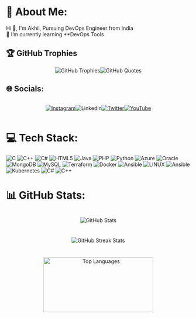 
# 💫 About Me:
Hi 👋, I'm Akhil, Pursuing DevOps Engineer from India<br>🌱 I’m currently learning **DevOps Tools

## 🏆 GitHub Trophies

 <div style="display: flex; justify-content: center;">
    <img src="https://github-profile-trophy.vercel.app/?username=akhil2099&theme=juicyfresh&no-frame=true&no-bg=false&margin-w=4" alt="GitHub Trophies" />
    <img src="https://quotes-github-readme.vercel.app/api?type=vertical&theme=radical" alt="GitHub Quotes" />
 </div>




## 🌐 Socials:
<div style="display: flex; justify-content: center;">
   <p align="center"><a href="https://instagram.com/shooto_gram"></p> 
      <p align="center"><img src="https://img.shields.io/badge/Instagram-%23E4405F.svg?logo=Instagram&logoColor=white" alt="Instagram" />
    </a></p>
    <p align="center"><a href="https://linkedin.com/in/akhil-v-953b04275"></a></p>
      <p align="center"><img src="https://img.shields.io/badge/LinkedIn-%230077B5.svg?logo=linkedin&logoColor=white" alt="LinkedIn" />
    </a></p>
   <p align="center"> <a href="https://twitter.com/@zeuz1234567890"></p>
    <p align="center">  <img src="https://img.shields.io/badge/Twitter-%231DA1F2.svg?logo=Twitter&logoColor=white" alt="Twitter" />
    </a></p>
    <p align="center"><a href="https://youtube.com/@@shootogram7270"></p>
      <p align="center"><img src="https://img.shields.io/badge/YouTube-%23FF0000.svg?logo=YouTube&logoColor=white" alt="YouTube" /></p>
    </a>
  </div>
  
# 💻 Tech Stack:
![C](https://img.shields.io/badge/c-%2300599C.svg?style=for-the-badge&logo=c&logoColor=white) ![C++](https://img.shields.io/badge/c++-%2300599C.svg?style=for-the-badge&logo=c%2B%2B&logoColor=white) ![C#](https://img.shields.io/badge/c%23-%23239120.svg?style=for-the-badge&logo=c-sharp&logoColor=white) ![HTML5](https://img.shields.io/badge/html5-%23E34F26.svg?style=for-the-badge&logo=html5&logoColor=white) ![Java](https://img.shields.io/badge/java-%23ED8B00.svg?style=for-the-badge&logo=java&logoColor=white) ![PHP](https://img.shields.io/badge/php-%23777BB4.svg?style=for-the-badge&logo=php&logoColor=white) ![Python](https://img.shields.io/badge/python-3670A0?style=for-the-badge&logo=python&logoColor=ffdd54) ![Azure](https://img.shields.io/badge/azure-%230072C6.svg?style=for-the-badge&logo=azure-devops&logoColor=white) ![Oracle](https://img.shields.io/badge/Oracle-F80000?style=for-the-badge&logo=oracle&logoColor=white) ![MongoDB](https://img.shields.io/badge/MongoDB-%234ea94b.svg?style=for-the-badge&logo=mongodb&logoColor=white) ![MySQL](https://img.shields.io/badge/mysql-%2300f.svg?style=for-the-badge&logo=mysql&logoColor=white) ![Terraform](https://img.shields.io/badge/terraform-%235835CC.svg?style=for-the-badge&logo=terraform&logoColor=white) ![Docker](https://img.shields.io/badge/docker-%230db7ed.svg?style=for-the-badge&logo=docker&logoColor=white) ![Ansible](https://img.shields.io/badge/ansible-%231A1918.svg?style=for-the-badge&logo=ansible&logoColor=white) ![LINUX](https://img.shields.io/badge/Linux-FCC624?style=for-the-badge&logo=linux&logoColor=black) ![Ansible](https://img.shields.io/badge/ansible-%231A1918.svg?style=for-the-badge&logo=ansible&logoColor=white) ![Kubernetes](https://img.shields.io/badge/kubernetes-%23326ce5.svg?style=for-the-badge&logo=kubernetes&logoColor=white) ![C#](https://img.shields.io/badge/c%23-%23239120.svg?style=for-the-badge&logo=c-sharp&logoColor=white) ![C++](https://img.shields.io/badge/c++-%2300599C.svg?style=for-the-badge&logo=c%2B%2B&logoColor=white)
# 📊 GitHub Stats:
<div style="display: flex; flex-direction: column; align-items: center;">
    <div style="margin-bottom: 10px;">
    <p align="center">  <img src="https://github-readme-stats.vercel.app/api?username=akhil2099&theme=radical&hide_border=false&include_all_commits=true&count_private=false" alt="GitHub Stats" /></p>
    </div>
    <div style="margin-bottom: 10px;">
      <p align="center"><img src="https://github-readme-streak-stats.herokuapp.com/?user=akhil2099&theme=radical&hide_border=false" alt="GitHub Streak Stats" /></p>
    </div>
    <p align="center"> <img src="https://github-readme-stats.vercel.app/api/top-langs/?username=akhil2099&theme=radical&hide_border=false&include_all_commits=true&count_private=false&layout=compact" alt="Top Languages" width="300" height="150" /></p>
  </div>

